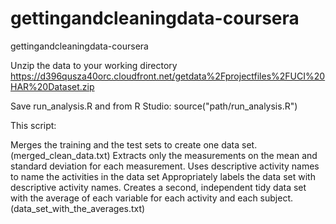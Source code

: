 gettingandcleaningdata-coursera
===============================

gettingandcleaningdata-coursera


Unzip the data to your working directory
https://d396qusza40orc.cloudfront.net/getdata%2Fprojectfiles%2FUCI%20HAR%20Dataset.zip

Save run_analysis.R and from R Studio: source("path/run_analysis.R")

This script:

Merges the training and the test sets to create one data set. (merged_clean_data.txt)
Extracts only the measurements on the mean and standard deviation for each measurement. 
Uses descriptive activity names to name the activities in the data set
Appropriately labels the data set with descriptive activity names. 
Creates a second, independent tidy data set with the average of each variable for each activity and each subject. (data_set_with_the_averages.txt)
